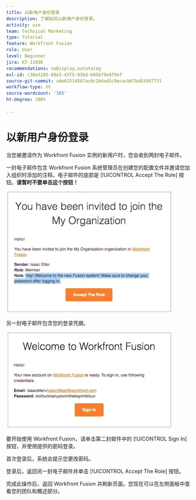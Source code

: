 ```yaml
---
title: 以新用户身份登录
description: 了解如何以新用户身份登录。
activity: use
team: Technical Marketing
type: Tutorial
feature: Workfront Fusion
role: User
level: Beginner
jira: KT-11036
recommendations: noDisplay,noCatalog
exl-id: c36e5285-88e5-43f5-93bd-b05bf9e8f9ef
source-git-commit: a4e61514567ac8c2b4ad5c9ecacb87bd83947731
workflow-type: ht
source-wordcount: '165'
ht-degree: 100%

---
```


# 以新用户身份登录

当您被邀请作为 Workfront Fusion 实例的新用户时，您会收到两封电子邮件。

一封电子邮件包含 Workfront Fusion 系统管理员在创建您的配置文件并邀请您加入组织时添加的注释。电子邮件的底部是 [!UICONTROL Accept The Role] 按钮。**请暂时不要单击这个按钮！**

![您的电子邮件邀请的图像](assets/new-user-1.png)

另一封电子邮件包含您的登录凭据。

![您的电子邮件邀请的图像](assets/new-user-2.png)

要开始使用 Workfront Fusion，请单击第二封邮件中的 [!UICONTROL Sign In] 按钮，并使用提供的密码登录。

首次登录后，系统会提示您更改密码。

登录后，返回另一封电子邮件并单击 [!UICONTROL Accept The Role] 按钮。

完成此操作后，返回 Workfront Fusion 并刷新页面。您现在可以在左侧面板中查看您的团队和概述部分。
